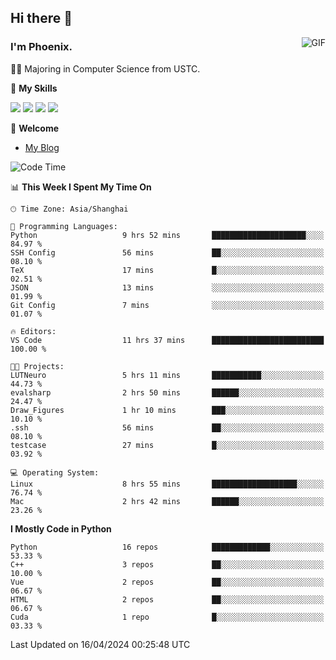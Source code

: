 ## Hi there 👋
<img align="right" alt="GIF" src="https://raw.githubusercontent.com/JoeyBling/JoeyBling/master/pic/pusheencode.gif" />

### I'm Phoenix.

👨‍🎓 Majoring in Computer Science from USTC.

🌟 **My Skills**

![](https://img.shields.io/badge/-Python-3e74a2?style=flat-square&logo=Python&logoColor=fff)
![](https://img.shields.io/badge/-C++-9f62a5?style=flat&logo=cplusplus&logoColor=white)
![](https://img.shields.io/badge/-Linux-185886?style=flat-square&logo=Linux&logoColor=fff)
![](https://img.shields.io/badge/-Rust-ff4136?style=flat-square&logo=Rust&logoColor=fff)

💬 **Welcome**

- [My Blog](https://ysy-phoenix.github.io/)

<!--START_SECTION:waka-->
![Code Time](http://img.shields.io/badge/Code%20Time-694%20hrs%2053%20mins-blue)

📊 **This Week I Spent My Time On** 

```text
🕑︎ Time Zone: Asia/Shanghai

💬 Programming Languages: 
Python                   9 hrs 52 mins       █████████████████████░░░░   84.97 % 
SSH Config               56 mins             ██░░░░░░░░░░░░░░░░░░░░░░░   08.10 % 
TeX                      17 mins             █░░░░░░░░░░░░░░░░░░░░░░░░   02.51 % 
JSON                     13 mins             ░░░░░░░░░░░░░░░░░░░░░░░░░   01.99 % 
Git Config               7 mins              ░░░░░░░░░░░░░░░░░░░░░░░░░   01.07 % 

🔥 Editors: 
VS Code                  11 hrs 37 mins      █████████████████████████   100.00 % 

🐱‍💻 Projects: 
LUTNeuro                 5 hrs 11 mins       ███████████░░░░░░░░░░░░░░   44.73 % 
evalsharp                2 hrs 50 mins       ██████░░░░░░░░░░░░░░░░░░░   24.47 % 
Draw_Figures             1 hr 10 mins        ███░░░░░░░░░░░░░░░░░░░░░░   10.10 % 
.ssh                     56 mins             ██░░░░░░░░░░░░░░░░░░░░░░░   08.10 % 
testcase                 27 mins             █░░░░░░░░░░░░░░░░░░░░░░░░   03.92 % 

💻 Operating System: 
Linux                    8 hrs 55 mins       ███████████████████░░░░░░   76.74 % 
Mac                      2 hrs 42 mins       ██████░░░░░░░░░░░░░░░░░░░   23.26 % 
```

**I Mostly Code in Python** 

```text
Python                   16 repos            █████████████░░░░░░░░░░░░   53.33 % 
C++                      3 repos             ██░░░░░░░░░░░░░░░░░░░░░░░   10.00 % 
Vue                      2 repos             ██░░░░░░░░░░░░░░░░░░░░░░░   06.67 % 
HTML                     2 repos             ██░░░░░░░░░░░░░░░░░░░░░░░   06.67 % 
Cuda                     1 repo              █░░░░░░░░░░░░░░░░░░░░░░░░   03.33 % 
```




 Last Updated on 16/04/2024 00:25:48 UTC
<!--END_SECTION:waka-->

<!--
**ysy-phoenix/ysy-phoenix** is a ✨ _special_ ✨ repository because its `README.md` (this file) appears on your GitHub profile.

Here are some ideas to get you started:

- 🔭 I’m currently working on ...
- 🌱 I’m currently learning ...
- 👯 I’m looking to collaborate on ...
- 🤔 I’m looking for help with ...
- 💬 Ask me about ...
- 📫 How to reach me: ...
- 😄 Pronouns: ...
- ⚡ Fun fact: ...
-->
